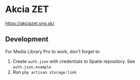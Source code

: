 # Akcia ZET
https://akciazet.sng.sk/

## Development
For Media Library Pro to work, don't forget to
1. Create `auth.json` with credentials to Spatie repository. See `auth.json.example`
1. Run `php artisan storage:link`

